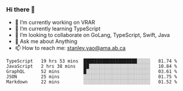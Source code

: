 ### Hi there 👋

- 🔭 I’m currently working on VRAR
- 🌱 I’m currently learning TypeScript
- 👯 I’m looking to collaborate on GoLang, TypeScript, Swift, Java
- 💬 Ask me about Anything
- 📫 How to reach me: stanley.yao@ama.ab.ca


<!--START_SECTION:waka-->
```text
TypeScript   19 hrs 53 mins  ████████████████████░░░░░   81.74 % 
JavaScript   2 hrs 38 mins   ██░░░░░░░░░░░░░░░░░░░░░░░   10.84 % 
GraphQL      52 mins         █░░░░░░░░░░░░░░░░░░░░░░░░   03.61 % 
JSON         25 mins         ░░░░░░░░░░░░░░░░░░░░░░░░░   01.75 % 
Markdown     22 mins         ░░░░░░░░░░░░░░░░░░░░░░░░░   01.52 %
```
<!--END_SECTION:waka-->
